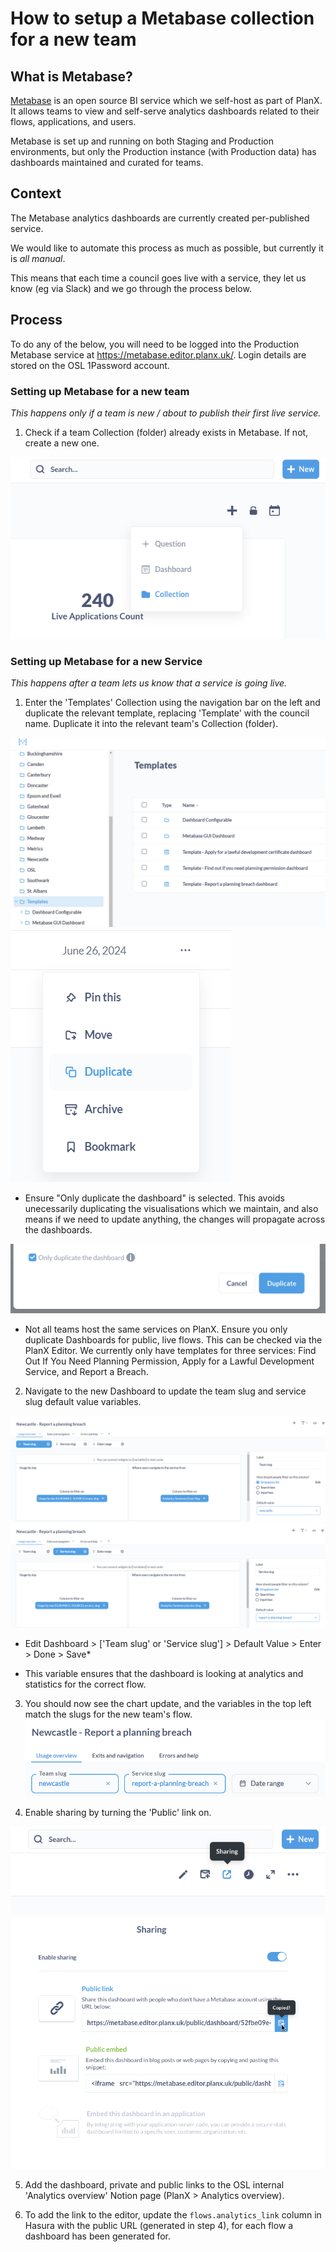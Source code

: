 # How to setup a Metabase collection for a new team

## What is Metabase?
[Metabase](https://www.metabase.com/) is an open source BI service which we self-host as part of PlanX. It allows teams to view and self-serve analytics dashboards related to their flows, applications, and users.

Metabase is set up and running on both Staging and Production environments, but only the Production instance (with Production data) has dashboards maintained and curated for teams.

## Context
The Metabase analytics dashboards are currently created per-published service.

We would like to automate this process as much as possible, but currently it is _all manual_. 

This means that each time a council goes live with a service, they let us know (eg via Slack) and we go through the process below.

## Process

To do any of the below, you will need to be logged into the Production Metabase service at https://metabase.editor.planx.uk/. Login details are stored on the OSL 1Password account.

### Setting up Metabase for a new team

_This happens only if a team is new / about to publish their first live service._

1. Check if a team Collection (folder) already exists in Metabase. If not, create a new one. 

![Screenshot - Add a Collection](./images/setup-metabase/new_collection.png)

### Setting up Metabase for a new Service

_This happens after a team lets us know that a service is going live._

1. Enter the 'Templates' Collection using the navigation bar on the left and duplicate the relevant template, replacing 'Template' with the council name. Duplicate it into the relevant team's Collection (folder).

![Screenshot - Templates Collection](./images/setup-metabase/templates.png)
![Screenshot - Duplicate the dashboard](./images/setup-metabase/duplicate_a_dashboard.png)

   * Ensure "Only duplicate the dashboard" is selected. This avoids unecessarily duplicating the visualisations which we maintain, and also means if we need to update anything, the changes will propagate across the dashboards.

![Screenshot - Only duplicate the dashboard](./images/setup-metabase/only_duplicate_dashboard.png)

   * Not all teams host the same services on PlanX. Ensure you only duplicate Dashboards for public, live flows. This can be checked via the PlanX Editor. We currently only have templates for three services: Find Out If You Need Planning Permission, Apply for a Lawful Development Service, and Report a Breach.

2. Navigate to the new Dashboard to update the team slug and service slug default value variables.

![Screenshot - Team slug variable](./images/setup-metabase/team_slug_default_value.png)
![Screenshot - Service slug variable](./images/setup-metabase/service_slug_default_value.png)

   * Edit Dashboard > \['Team slug' or 'Service slug'\] > Default Value > Enter > Done > Save*

   * This variable ensures that the dashboard is looking at analytics and statistics for the correct flow.

3. You should now see the chart update, and the variables in the top left match the slugs for the new team's flow.
![Screenshot - Default values are being filtered for](./images/setup-metabase/default_values_filtered.png)

4. Enable sharing by turning the 'Public' link on.

![Screenshot - Enable sharing](./images/setup-metabase/enable_sharing.png)
![Screenshot - Share Dashboard link with team by turning 'Public' link on.](./images/setup-metabase/share_with_team.png)

5. Add the dashboard, private and public links to the OSL internal 'Analytics overview' Notion page (PlanX > Analytics overview).

6. To add the link to the editor, update the `flows.analytics_link` column in Hasura with the public URL (generated in step 4), for each flow a dashboard has been generated for.
